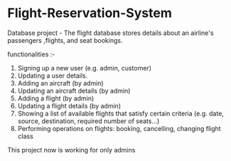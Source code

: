 # Flight-Reservation-System
Database project - The flight database stores details about an airline's passengers ,flights, and seat bookings.

functionalities :-
1. Signing up a new user (e.g. admin, customer)
2. Updating a user details.
3. Adding an aircraft (by admin)
4. Updating an aircraft details (by admin)
5. Adding a flight (by admin)
6. Updating a flight details (by admin)
7. Showing a list of available flights that satisfy certain criteria (e.g. date,
source, destination, required number of seats…)
8. Performing operations on flights: booking, cancelling, changing flight
class

This project now is working for only admins
